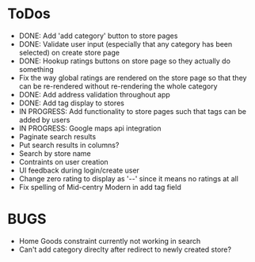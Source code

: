 # ToDos

* DONE: Add 'add category' button to store pages
* DONE: Validate user input (especially that any category has been selected) on create store page
* DONE: Hookup ratings buttons on store page so they actually do something
* Fix the way global ratings are rendered on the store page so that they can be re-rendered without re-rendering the whole category
* DONE: Add address validation throughout app
* DONE: Add tag display to stores
* IN PROGRESS: Add functionality to store pages such that tags can be added by users
* IN PROGRESS: Google maps api integration
* Paginate search results
* Put search results in columns?
* Search by store name
* Contraints on user creation
* UI feedback during login/create user
* Change zero rating to display as '--' since it means no ratings at all
* Fix spelling of Mid-centry Modern in add tag field

# BUGS
* Home Goods constraint currently not working in search
* Can't add category direclty after redirect to newly created store?
